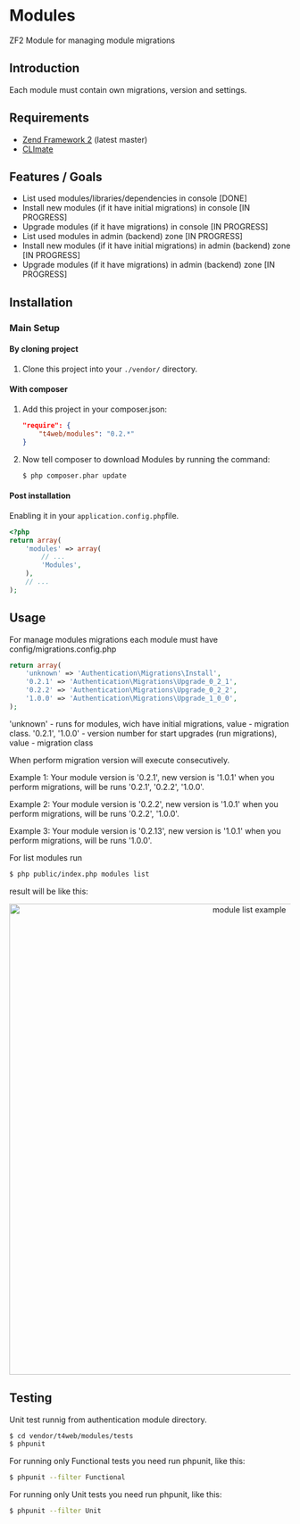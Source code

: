 Modules
==============

ZF2 Module for managing module migrations

Introduction
------------
Each module must contain own migrations, version and settings.

Requirements
------------
* [Zend Framework 2](https://github.com/zendframework/zf2) (latest master)
* [CLImate](https://github.com/thephpleague/climate)

Features / Goals
----------------
* List used modules/libraries/dependencies in console [DONE]
* Install new modules (if it have initial migrations) in console [IN PROGRESS]
* Upgrade modules (if it have migrations) in console [IN PROGRESS]
* List used modules in admin (backend) zone [IN PROGRESS]
* Install new modules (if it have initial migrations) in admin (backend) zone [IN PROGRESS]
* Upgrade modules (if it have migrations) in admin (backend) zone [IN PROGRESS]

Installation
------------
### Main Setup

#### By cloning project

1. Clone this project into your `./vendor/` directory.

#### With composer

1. Add this project in your composer.json:

    ```json
    "require": {
        "t4web/modules": "0.2.*"
    }
    ```

2. Now tell composer to download Modules by running the command:

    ```bash
    $ php composer.phar update
    ```

#### Post installation

Enabling it in your `application.config.php`file.

```php
<?php
return array(
    'modules' => array(
        // ...
        'Modules',
    ),
    // ...
);
```

Usage
------------
For manage modules migrations each module must have config/migrations.config.php
```php
return array(
    'unknown' => 'Authentication\Migrations\Install',
    '0.2.1' => 'Authentication\Migrations\Upgrade_0_2_1',
    '0.2.2' => 'Authentication\Migrations\Upgrade_0_2_2',
    '1.0.0' => 'Authentication\Migrations\Upgrade_1_0_0',
);
```
'unknown' - runs for modules, wich have initial migrations, value - migration class. '0.2.1', '1.0.0' - version number for start upgrades (run migrations), value - migration class

When perform migration version will execute consecutively.

Example 1: Your module version is '0.2.1', new version is '1.0.1' when you perform
migrations, will be runs '0.2.1', '0.2.2', '1.0.0'.

Example 2: Your module version is '0.2.2', new version is '1.0.1' when you perform
migrations, will be runs '0.2.2', '1.0.0'.

Example 3: Your module version is '0.2.13', new version is '1.0.1' when you perform
migrations, will be runs '1.0.0'.

For list modules run
```bash
$ php public/index.php modules list
```
result will be like this:
<p align="center"><img src="http://t4web.com.ua/var/module-list-example.png" width="844" alt="module list example" /></p>

Testing
------------
Unit test runnig from authentication module directory.

```bash
$ cd vendor/t4web/modules/tests
$ phpunit
```

For running only Functional tests you need run phpunit, like this:

```bash
$ phpunit --filter Functional
```

For running only Unit tests you need run phpunit, like this:

```bash
$ phpunit --filter Unit
```
